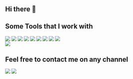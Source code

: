 ## Hi there 👋


</div>
</div>

## Some Tools that I work with
  <!-- Tools  -->
  <div style="display: inline_block">
    <img align="center" src="https://img.shields.io/badge/Python-14354C?style=for-the-badge&logo=python&logoColor=white" />
    <img align="center" src="https://img.shields.io/badge/Jupyter-F37626.svg?&style=for-the-badge&logo=Jupyter&logoColor=white" />
    <img align="center" src="https://img.shields.io/badge/Pandas-2C2D72?style=for-the-badge&logo=pandas&logoColor=white" />
    <img align="center" src="https://img.shields.io/badge/Streamlit-FF4B4B?style=for-the-badge&logo=Streamlit&logoColor=white" />
    <img align="center" src="https://img.shields.io/badge/conda-342B029.svg?&style=for-the-badge&logo=anaconda&logoColor=white" />
    <img align="center" src="https://img.shields.io/badge/sqlite-%2307405e.svg?style=for-the-badge&logo=sqlite&logoColor=white" />
    <img align="center"src="https://img.shields.io/badge/numpy-%23013243.svg?style=for-the-badge&logo=numpy&logoColor=white"/>
    <img align="center"src="https://img.shields.io/badge/Plotly-%233F4F75.svg?style=for-the-badge&logo=plotly&logoColor=white"/>
    <img align="center"src="https://img.shields.io/badge/Supabase-3ECF8E?style=for-the-badge&logo=supabase&logoColor=white"/>
   
  </div>
 
 <div style="display: inline_block">
  <img align="center"src="https://img.shields.io/badge/postgres-%23316192.svg?style=for-the-badge&logo=postgresql&logoColor=white"/>
</div>

 ## Feel free to contact me on any channel
<div> 
  <a href="https://www.linkedin.com/in/jo%C3%A3o-pedro-diniz-b997b5220/" target="_blank"><img src="https://img.shields.io/badge/-LinkedIn-%230077B5?style=for-the-badge&logo=linkedin&logoColor=white"></a>
  <a href = "mailto:joopedrodiniz@gmail.com"><img src="https://img.shields.io/badge/Gmail-D14836?style=for-the-badge&logo=gmail&logoColor=white"></a>
</div>

